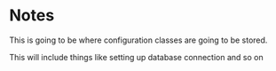 # Notes

This is going to be where configuration classes are going to be stored.

This will include things like setting up database connection and so on